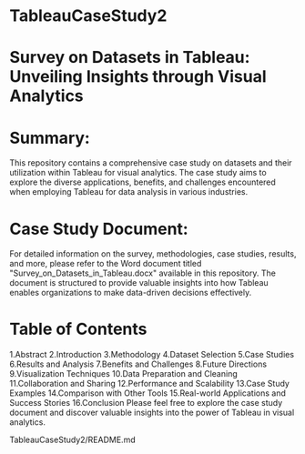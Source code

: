 # TableauCaseStudy2
# Survey on Datasets in Tableau: Unveiling Insights through Visual Analytics


# Summary:

 This repository contains a comprehensive case study on datasets and their utilization within Tableau for visual analytics. The case study aims 
 to explore the diverse applications, benefits, and challenges encountered when employing Tableau for data analysis in various industries.

# Case Study Document:

 For detailed information on the survey, methodologies, case studies, results, and more, please refer to the Word document titled 
 "Survey_on_Datasets_in_Tableau.docx" available in this repository. The document is structured to provide valuable insights into how Tableau 
 enables organizations to make data-driven decisions effectively.

# Table of Contents
   1.Abstract
   2.Introduction
   3.Methodology
   4.Dataset Selection
   5.Case Studies
   6.Results and Analysis
   7.Benefits and Challenges
   8.Future Directions
   9.Visualization Techniques
  10.Data Preparation and Cleaning
  11.Collaboration and Sharing
  12.Performance and Scalability
  13.Case Study Examples
  14.Comparison with Other Tools
  15.Real-world Applications and Success Stories
  16.Conclusion
  Please feel free to explore the case study document and discover valuable insights into the power of Tableau in visual analytics.

TableauCaseStudy2/README.md
